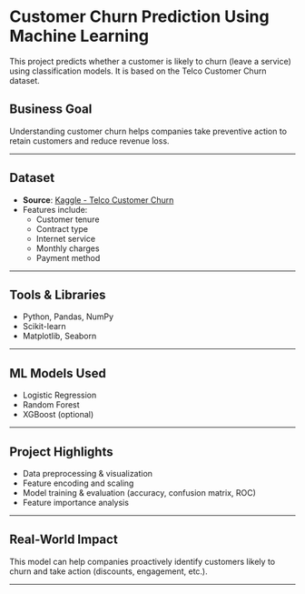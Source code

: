 # Customer Churn Prediction Using Machine Learning

This project predicts whether a customer is likely to churn (leave a service) using classification models. It is based on the Telco Customer Churn dataset.

## Business Goal
Understanding customer churn helps companies take preventive action to retain customers and reduce revenue loss.

---

##  Dataset
- **Source**: [Kaggle - Telco Customer Churn](https://www.kaggle.com/datasets/blastchar/telco-customer-churn)
- Features include:
  - Customer tenure
  - Contract type
  - Internet service
  - Monthly charges
  - Payment method

---

##  Tools & Libraries
- Python, Pandas, NumPy
- Scikit-learn
- Matplotlib, Seaborn

---

## ML Models Used
- Logistic Regression
- Random Forest
- XGBoost (optional)

---

## Project Highlights
- Data preprocessing & visualization
- Feature encoding and scaling
- Model training & evaluation (accuracy, confusion matrix, ROC)
- Feature importance analysis

---

## Real-World Impact
This model can help companies proactively identify customers likely to churn and take action (discounts, engagement, etc.).

---
